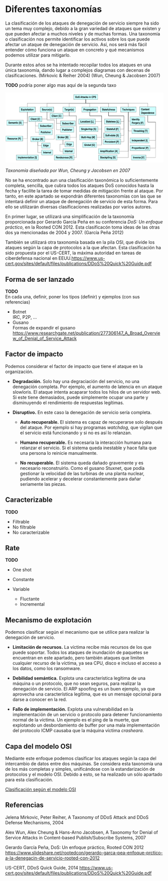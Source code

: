 Diferentes taxonomías
=====================

La clasificación de los ataques de denegación de servicio siempre ha sido un tema muy complejo, debido a la gran variedad de ataques que existen y que pueden afectar a muchos niveles y de muchas formas. Una taxonomía o clasificación nos permite identificar los activos sobre los que puede afectar un ataque de denegación de servicio. Así, nos será más fácil entender cómo funciona un ataque en concreto y qué mecanismos podemos utilizar para mitigarlo.

Durante estos años se ha intentado recopilar todos los ataques en una única taxonomía, dando lugar a complejos diagramas con decenas de clasificaciones. (Mirkovic & Reiher 2004) (Wun, Cheung & Jacobsen 2007)

**TODO** podría poner algo mas aquí de la segunda taxo

![Taxonomía diseñada por Wun, Cheung y Jacobsen en 2007](../static/images/example_taxonomy.png)

*Taxonomía diseñada por Wun, Cheung y Jacobsen en 2007*

No se ha encontrado aun una clasificación taxonómica lo suficientemente completa, sencilla, que cubra todos los ataques DoS conocidos hasta la fecha y facilite la tarea de tomar medidas de mitigación frente al ataque. Por tanto, en este apartado se expondrán diferentes taxonomías con las que se intentará definir un ataque de denegación de servicio de esta forma. Para ello se utilizarán diversas clasificaciones realizadas por varios autores.

En primer lugar, se utilizará una simplificación de la taxonomía proporcionada por Gerardo García Peña en su conferencia *DoS: Un enfoque práctico*, en la Rooted CON 2012. Esta clasificacón toma ideas de las otras dos ya mencionadas de 2004 y 2007. (García Peña 2012)

También se utilizará otra taxonomía basada en la pila OSI, que divide los ataques según la capa de protocolos a la que afectan. Esta clasificación ha sido propuesta por el US-CERT, la máxima autoridad en tareas de ciberdefensa nacional en EEUU.https://www.us-cert.gov/sites/default/files/publications/DDoS%20Quick%20Guide.pdf

Forma de ser lanzado
--------------------

**TODO**  
En cada una, definir, poner los tipos (definir) y ejemplos (con sus referencias)

-	Botnet  
	IRC, P2P, ...  
-	Gusano  
	Formas de expandir el gusano https://www.researchgate.net/publication/277306147_A_Broad_Overview_of_Denial_of_Service_Attack

Factor de impacto
-----------------

Podemos considerar el factor de impacto que tiene el ataque en la organización.

-	**Degradación.** Solo hay una degraciación del servicio, no una denegación completa. Por ejemplo, el aumento de latencia en un ataque slowloris. El ataque intenta acaparar todos los hilos de un servidor web. Si este tiene demasiados, puede simplemente ocupar una parte y disminuyendo el rendimiento de respuestas legítimas.

-	**Disruptivo.** En este caso la denegación de servicio sería completa.

	-	**Auto recuperable.** El sistema es capaz de recuperarse solo después del ataque. Por ejemplo si hay programas *watchdog*, que vigilan que el servicio está funcionando y si no es así lo relanzan.

	-	**Humano recuperable.** Es necesaria la interacción humana para relanzar el servicio. Si el sistema queda inestable y hace falta que una persona lo reinicie manualmente.

	-	**No recuperable.** El sistema queda dañado gravemente y es necesario reconstruirlo. Como el gusano Stuxnet, que podía gestionar la velocidad de las turbinas de una planta nuclear, pudiendo acelerar y decelerar constantemente para dañar seriamente las piezas.

Caracterizable
--------------

**TODO**  
- Filtrable  
- No filtrable  
- No caracterizable

Rate
----

**TODO**

-	One shot  
-	Constante  
-	Variable

	-	Fluctante  
	-	Incremental

Mecanismo de explotación
------------------------

Podemos clasificar según el mecanismo que se utilice para realizar la denegación de servicio.

-	**Limitación de recursos.** La víctima recibe más recursos de los que puede soportar. Todos los ataques de inundación de paquetes se encuentran en este apartado, pero también ataques que limiten cualquier recurso de la víctima, ya sea CPU, disco e incluso el acceso a los datos, como los ransomware.

-	**Debilidad semántica.** Explota una característica legítima de una máquina o un protocolo, que no sean seguros, para realizar la denegación de servicio. El ARP spoofing es un buen ejemplo, ya que aprovecha una característica legítima, que es un mensaje opcional para darse a conocer en la red.

-	**Fallo de implementación.** Explota una vulnerabilidad en la implementación de un servicio o protocolo para detener funcionamiento normal de la víctima. Un ejemplo es el ping de la muerte, que explotando un desbordamiento de buffer por una mala implementación del protocolo ICMP causaba que la máquina víctima *crasheara*.

Capa del modelo OSI
-------------------

Mediante este enfoque podemos clasificar los ataques según la capa del intercambio de datos entre dos máquinas. Se considera esta taxonomía una de los más completas y simples, unificándose con la estandarización de protocolos y el modelo OSI. Debido a esto, se ha realizado un sólo apartado para esta clasificación.

[Clasificación según el modelo OSI](./clasificacion_OSI.md)

Referencias
-----------

Jelena Mirkovic, Peter Reiher, A Taxonomy of DDoS Attack and DDoS Defense Mechanisms, 2004

Alex Wun, Alex Cheung & Hans-Arno Jacobsen, A Taxonomy for Denial of Service Attacks in Content-based Publish/Subscribe Systems, 2007

Gerardo García Peña, DoS: Un enfoque práctico, Rooted CON 2012 https://www.slideshare.net/rootedcon/gerardo-garca-pea-enfoque-prctico-a-la-denegacin-de-servicio-rooted-con-2012

US-CERT, DDoS Quick Guide, 2014 https://www.us-cert.gov/sites/default/files/publications/DDoS%20Quick%20Guide.pdf

